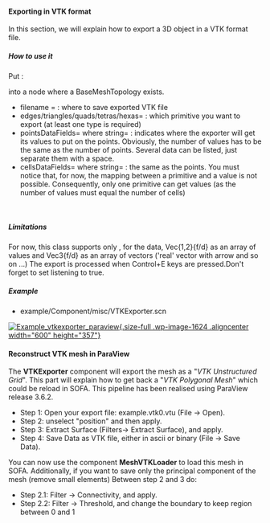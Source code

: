 #### Exporting in VTK format

In this section, we will explain how to export a 3D object in a VTK
format file.

##### How to use it

Put :

into a node where a BaseMeshTopology exists.

-   filename = : where to save exported VTK file
-   edges/triangles/quads/tetras/hexas= : which primitive you want to
    export (at least one type is required)
-   pointsDataFields= where string= : indicates where the exporter will
    get its values to put on the points. Obviously, the number of values
    has to be the same as the number of points. Several data can be
    listed, just separate them with a space.
-   cellsDataFields= where string= : the same as the points. You must
    notice that, for now, the mapping between a primitive and a value is
    not possible. Consequently, only one primitive can get values (as
    the number of values must equal the number of cells)

 

##### Limitations

For now, this class supports only , for the data, Vec{1,2}{f/d} as an
array of values and Vec3{f/d} as an array of vectors ('real' vector with
arrow and so on ...) The export is processed when Control+E keys are
pressed.Don't forget to set listening to true.  

##### Example

-   example/Component/misc/VTKExporter.scn

[![Example\_vtkexporter\_paraview](https://www.sofa-framework.org/wp-content/uploads/2014/11/Example_vtkexporter_paraview.jpg){.size-full
.wp-image-1624 .aligncenter width="600"
height="357"}](https://www.sofa-framework.org/wp-content/uploads/2014/11/Example_vtkexporter_paraview.jpg)
 

#### Reconstruct VTK mesh in ParaView

The **VTKExporter** component will export the mesh as a "*VTK
Unstructured Grid*". This part will explain how to get back a "*VTK
Polygonal Mesh*" which could be reload in SOFA. This pipeline has been
realised using ParaView release 3.6.2.

-   Step 1: Open your export file: example.vtk0.vtu (File -&gt; Open).
-   Step 2: unselect "position" and then apply.
-   Step 3: Extract Surface (Filters-&gt; Extract Surface), and apply.
-   Step 4: Save Data as VTK file, either in ascii or binary (File -&gt;
    Save Data).

You can now use the component **MeshVTKLoader** to load this mesh in
SOFA. Additionally, if you want to save only the principal component of
the mesh (remove small elements) Between step 2 and 3 do:

-   Step 2.1: Filter -&gt; Connectivity, and apply.
-   Step 2.2: Filter -&gt; Threshold, and change the boundary to keep
    region between 0 and 1

